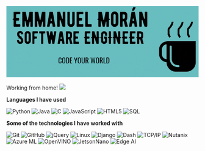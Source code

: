 ![Header](https://github.com/fnando1995/fnando1995/blob/master/logo.gif)

Working from home! <img src="https://media.giphy.com/media/12oufCB0MyZ1Go/giphy.gif" width="50">

**Languages I have used**

![Python](https://img.shields.io/badge/-Python-000000?style=flat&logo=python)
![Java](https://img.shields.io/badge/-Java-000000?style=flat&logo=Java&logoColor=007396)
![C](https://img.shields.io/badge/-C-000000?style=flat&logo=C)
![JavaScript](https://img.shields.io/badge/-JavaScript-000000?style=flat&logo=javascript)
![HTML5](https://img.shields.io/badge/-HTML5-000000?style=flat&logo=HTML5)
![SQL](https://img.shields.io/badge/-SQL-000000?style=flat&logo=MySQL)

**Some of the technologies I have worked with**

![Git](https://img.shields.io/badge/-Git-000000?style=flat&logo=git&logoColor=F05032)
![GitHub](https://img.shields.io/badge/-GitHub-000000?style=flat&logo=github&logoColor=FFFFFF)
![jQuery](https://img.shields.io/badge/-jQuery-000000?style=flat&logo=jQuery&logoColor=0769AD)
![Linux](https://img.shields.io/badge/-Linux-000000?style=flat&logo=linux&logoColor=FCC624)
![Django](https://img.shields.io/badge/-Django-000000?style=flat&logo=django&logoColor=158E06)
![Dash](https://img.shields.io/badge/-Dash-000000?style=flat&logo=python&logoColor=5AB3F0)
![TCP/IP](https://img.shields.io/badge/-TCP/IP-000000?style=flat&logo=cisco&logoColor=white)
![Nutanix](https://img.shields.io/badge/-Nutanix%20Cloud-000000?style=flat&logo=nutanix&logoColor=5AB3F0)
![Azure ML](https://img.shields.io/badge/-AzureML-000000?style=flat&logo=microsoft&logoColor=2074AE)
![OpenVINO](https://img.shields.io/badge/-OpenVINO-000000?style=flat&logo=intel&logoColor=5AB3F0)
![JetsonNano](https://img.shields.io/badge/-Jetson%20Nano-000000?style=flat&logo=Nvidia&logoColor=137E08)
![Edge AI](https://img.shields.io/badge/-Edge%20AI-000000?style=flat&logo=Artificial&logoColor=137E08)

